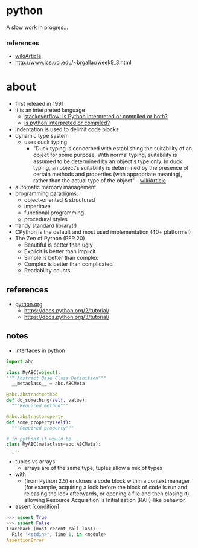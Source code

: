 # python
A slow work in progres...

### references
* [wikiArticle](https://en.wikipedia.org/wiki/Python_(programming_language)) 
* http://www.ics.uci.edu/~brgallar/week9_3.html

# about 
* first releaed in 1991
* it is an interpreted language
  * [stackoverflow: Is Python interpreted or compiled or both?](https://stackoverflow.com/questions/6889747/is-python-interpreted-or-compiled-or-bot)
  * [is python interpreted or compiled?](https://softwareengineering.stackexchange.com/questions/24558/is-python-interpreted-or-compiled)
* indentation is used to delimit code blocks
* dynamic type system
   * uses duck typing
      * "Duck typing is concerned with establishing the suitability of an object for some purpose. With normal typing, suitability is assumed to be determined by an object's type only. In duck typing, an object's suitability is determined by the presence of certain methods and properties (with appropriate meaning), rather than the actual type of the object" - [wikiArticle](https://en.wikipedia.org/wiki/Duck_typing)
* automatic memory management
* programming paradigms:
  * object-oriented & structured
  * imperitave
  * functional programming
  * procedural styles
* handy standard library(!)
* CPython is the default and most used implementation (40+ platforms!)
* The Zen of Python (PEP 20)
  * Beautiful is better than ugly
  * Explicit is better than implicit
  * Simple is better than complex
  * Complex is better than complicated
  * Readability counts

## references
* [python.org](https://www.python.org/)
  * https://docs.python.org/2/tutorial/
  *  https://docs.python.org/3/tutorial/

## notes
* interfaces in python
```python
import abc

class MyABC(object):
""" Abstract Base Class Definition"""
  __metaclass__ = abc.ABCMeta

@abc.abstractmethod
def do_something(self, value):
  """Required method"""

@abc.abstractproperty
def some_property(self):
  """Required property"""

# in python3 it would be...
class MyABC(metaclass=abc.ABCMeta):
  ...
```
* tuples vs arrays
  * arrays are of the same type, tuples allow a mix of types
* with 
  * (from Python 2.5) encloses a code block within a context manager (for example, acquiring a lock before the block of code is run and releasing the lock afterwards, or opening a file and then closing it), allowing Resource Acquisition Is Initialization (RAII)-like behavior
* assert [condition]
```python
>>> assert True
>>> assert False
Traceback (most recent call last):
  File "<stdin>", line 1, in <module>
AssertionError
```
